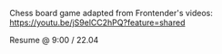 Chess board game adapted from Frontender's videos:
https://youtu.be/jS9elCC2hPQ?feature=shared

Resume @ 9:00 / 22.04